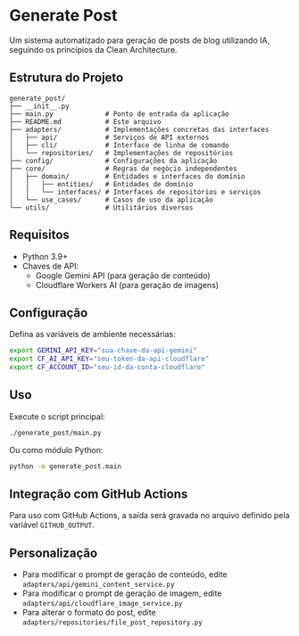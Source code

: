 # Generate Post

Um sistema automatizado para geração de posts de blog utilizando IA, seguindo os princípios da Clean Architecture.

## Estrutura do Projeto

```
generate_post/
├── __init__.py
├── main.py             # Ponto de entrada da aplicação
├── README.md           # Este arquivo
├── adapters/           # Implementações concretas das interfaces
│   ├── api/            # Serviços de API externos
│   ├── cli/            # Interface de linha de comando
│   └── repositories/   # Implementações de repositórios
├── config/             # Configurações da aplicação
├── core/               # Regras de negócio independentes
│   ├── domain/         # Entidades e interfaces do domínio
│   │   ├── entities/   # Entidades de domínio
│   │   └── interfaces/ # Interfaces de repositórios e serviços
│   └── use_cases/      # Casos de uso da aplicação
└── utils/              # Utilitários diversos
```

## Requisitos

- Python 3.9+
- Chaves de API:
  - Google Gemini API (para geração de conteúdo)
  - Cloudflare Workers AI (para geração de imagens)

## Configuração

Defina as variáveis de ambiente necessárias:

```bash
export GEMINI_API_KEY="sua-chave-da-api-gemini"
export CF_AI_API_KEY="seu-token-da-api-cloudflare"
export CF_ACCOUNT_ID="seu-id-da-conta-cloudflare"
```

## Uso

Execute o script principal:

```bash
./generate_post/main.py
```

Ou como módulo Python:

```bash
python -m generate_post.main
```

## Integração com GitHub Actions

Para uso com GitHub Actions, a saída será gravada no arquivo definido pela variável `GITHUB_OUTPUT`.

## Personalização

- Para modificar o prompt de geração de conteúdo, edite `adapters/api/gemini_content_service.py`
- Para modificar o prompt de geração de imagem, edite `adapters/api/cloudflare_image_service.py`
- Para alterar o formato do post, edite `adapters/repositories/file_post_repository.py`